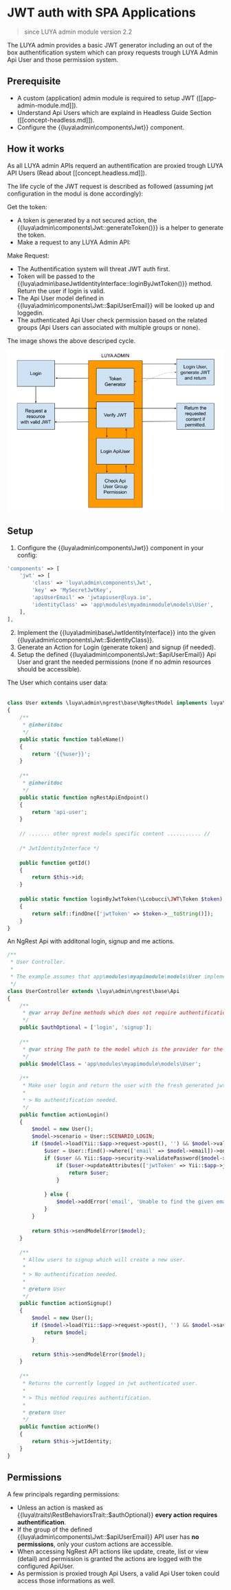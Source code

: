 # JWT auth with SPA Applications

> since LUYA admin module version 2.2

The LUYA admin provides a basic JWT generator including an out of the box authentification system which can proxy requests trough LUYA Admin Api User and those permission system.

## Prerequisite

+ A custom (application) admin module is required to setup JWT ([[app-admin-module.md]]).
+ Understand Api Users which are explaind in Headless Guide Section ([[concept-headless.md]]).
+ Configure the {{luya\admin\components\Jwt}} component.

## How it works

As all LUYA admin APIs requerd an authentification are proxied trough LUYA API Users (Read about [[concept.headless.md]]).

The life cycle of the JWT request is described as followed (assuming jwt configuration in the modul is done accordingly):

Get the token:

+ A token is generated by a not secured action, the {{luya\admin\components\Jwt::generateToken()}} is a helper to generate the token.
+ Make a request to any LUYA Admin API:

Make Request:

+ The Authentification system will threat JWT auth first.
+ Token will be passed to the {{luya\admin\baseJwtIdentityInterface::loginByJwtToken()}} method. Return the user if login is valid.
+ The Api User model defined in {{luya\admin\components\Jwt::$apiUserEmail}} will be looked up and loggedin.
+ The authenticated Api User check permission based on the related groups (Api Users can associated with multiple groups or none).

The image shows the above descriped cycle.

![luya-proxy](https://raw.githubusercontent.com/luyadev/luya/master/docs/guide/img/jwt-apiuser-proxy.png "JWT with Admin as Proxy")

## Setup

1. Configure the {{luya\admin\components\Jwt}} component in your config:

```php
'components' => [
    'jwt' => [
        'class' => 'luya\admin\components\Jwt',
        'key' => 'MySecretJwtKey',
        'apiUserEmail' => 'jwtapiuser@luya.io',
        'identityClass' => 'app\modules\myadminmodule\models\User',
    ],
],
```

2. Implement the {{luya\admin\base\JwtIdentityInterface}} into the given {{luya\admin\components\Jwt::$identityClass}}.
3. Generate an Action for Login (generate token) and signup (if needed).
4. Setup the defined {{luya\admin\components\Jwt::$apiUserEmail}} Api User and grant the needed permissions (none if no admin resources should be accessible).

The User which contains user data:

```php

class User extends \luya\admin\ngrest\base\NgRestModel implements luya\admin\base\JwtIdentityInterface
{
    /**
     * @inheritdoc
     */
    public static function tableName()
    {
        return '{{%user}}';
    }

    /**
     * @inheritdoc
     */
    public static function ngRestApiEndpoint()
    {
        return 'api-user';
    }

    // ....... other ngrest models specific content ........... //

    /* JwtIdentityInterface */

    public function getId()
    {
        return $this->id;
    }

    public static function loginByJwtToken(\Lcobucci\JWT\Token $token)
    {
        return self::findOne(['jwtToken' => $token->__toString()]);
    }
}
```

An NgRest Api with additonal login, signup and me actions.

```php
/**
 * User Controller.
 * 
 * The example assumes that app\modules\myapimodule\models\User implements the luya\admin\base\JwtIdentityInterface
 */
class UserController extends \luya\admin\ngrest\base\Api
{
    /**
     * @var array Define methods which does not require authentification
     */
    public $authOptional = ['login', 'signup'];

    /**
     * @var string The path to the model which is the provider for the rules and fields.
     */
    public $modelClass = 'app\modules\myapimodule\models\User';

    /**
     * Make user login and return the user with the fresh generated jwt token which is stored in the user.
     * 
     * > No authentification needed.
     */
    public function actionLogin()
    {
        $model = new User();
        $model->scenario = User::SCENARIO_LOGIN;
        if ($model->load(Yii::$app->request->post(), '') && $model->validate()) {
            $user = User::find()->where(['email' => $model->email])->one();
            if ($user && Yii::$app->security->validatePassword($model->password, $user->password)) {
                if ($user->updateAttributes(['jwtToken' => Yii::$app->jwt->generateToken($user)])) {
                    return $user;
                }
        
            } else {
                $model->addError('email', 'Unable to find the given email or password is wrong.');
            }
        }

        return $this->sendModelError($model);
    }

    /**
     * Allow users to signup which will create a new user.
     * 
     * > No authentification needed.
     *
     * @return User
     */
    public function actionSignup()
    {
        $model = new User();
        if ($model->load(Yii::$app->request->post(), '') && $model->save()) {
            return $model;
        }

        return $this->sendModelError($model);
    }

    /**
     * Returns the currently logged in jwt authenticated user.
     *
     * > This method requires authentification.
     * 
     * @return User
     */
    public function actionMe()
    {
        return $this->jwtIdentity;
    }
}
```

## Permissions

A few principals regarding permissions:

+ Unless an action is masked as {{luya\traits\RestBehaviorsTrait::$authOptional}} **every action requires authentification**.
+ If the group of the defined {{luya\admin\components\Jwt::$apiUserEmail}} API user has **no permissions**, only your custom actions are accessible.
+ When accessing NgRest API actions like update, create, list or view (detail) and permission is granted the actions are logged with the configured ApiUser.
+ As permission is proxied trough Api Users, a valid Api User token could access those informations as well.